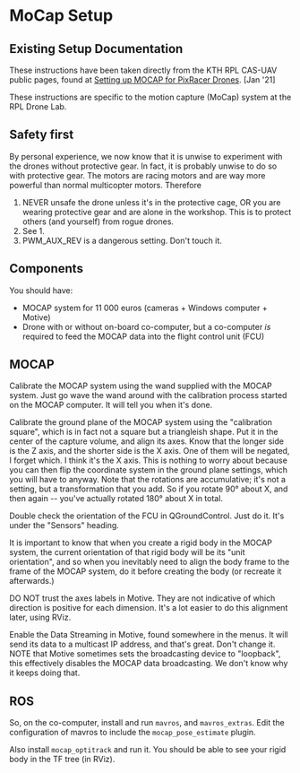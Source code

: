 # MoCap Setup

## Existing Setup Documentation

These instructions have been taken directly from the KTH RPL CAS-UAV public pages, found at
[Setting up MOCAP for PixRacer Drones](https://www.kth.se/social/group/cas-rpl-uav-public/page/how-to-set-up-mocap-for-pixracer-drones-2/).
[Jan '21]


These instructions are specific to the motion capture (MoCap) system at the RPL Drone Lab.


## Safety first

By personal experience, we now know that it is unwise to experiment with the
drones without protective gear. In fact, it is probably unwise to do so with
protective gear. The motors are racing motors and are way more powerful than
normal multicopter motors. Therefore

 1. NEVER unsafe the drone unless it's in the protective cage, OR you are
    wearing protective gear and are alone in the workshop. This is to protect
    others (and yourself) from rogue drones.
 2. See 1.
 3. PWM_AUX_REV is a dangerous setting. Don't touch it.


## Components

You should have:

 * MOCAP system for 11 000 euros (cameras + Windows computer + Motive)
 * Drone with or without on-board co-computer, but a co-computer _is_ required
  to feed the MOCAP data into the flight control unit (FCU)

## MOCAP

Calibrate the MOCAP system using the wand supplied with the MOCAP system. Just
go wave the wand around with the calibration process started on the MOCAP
computer. It will tell you when it's done.

Calibrate the ground plane of the MOCAP system using the "calibration square",
which is in fact not a square but a triangleish shape. Put it in the center of
the capture volume, and align its axes. Know that the longer side is the Z
axis, and the shorter side is the X axis. One of them will be negated, I forget
which. I think it's the X axis. This is nothing to worry about because you can
then flip the coordinate system in the ground plane settings, which you will
have to anyway. Note that the rotations are accumulative; it's not a setting,
but a transformation that you add. So if you rotate 90° about X, and
then again -- you've actually rotated 180° about X in total.

Double check the orientation of the FCU in QGroundControl. Just do it. It's under the "Sensors" heading.

It is important to know that when you create a rigid body in the MOCAP system,
the current orientation of that rigid body will be its "unit orientation", and
so when you inevitably need to align the body frame to the frame of the MOCAP
system, do it before creating the body (or recreate it afterwards.)

DO NOT trust the axes labels in Motive. They are not indicative of which
direction is positive for each dimension. It's a lot easier to do this
alignment later, using RViz.

Enable the Data Streaming in Motive, found somewhere in the menus. It will send
its data to a multicast IP address, and that's great. Don't change it. NOTE that Motive sometimes sets the broadcasting device to "loopback", this effectively disables the MOCAP data broadcasting. We don't know why it keeps doing that.

## ROS
So, on the co-computer, install and run `mavros`, and `mavros_extras`. Edit the
configuration of mavros to include the `mocap_pose_estimate` plugin.

Also install `mocap_optitrack` and run it. You should be able to see your rigid
body in the TF tree (in RViz).